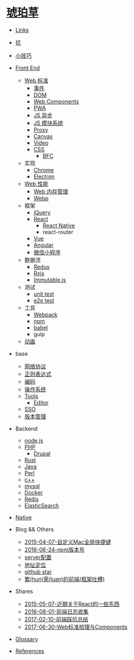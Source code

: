 # [琥珀草](INTRO.md)

* [Links](2014-05-14-Links.md)
* [坑](2015-03-08-坑.md)
* [小技巧](2017-06-29-tips.md)

* [Front End](2014-05-14-Front%20End.md)
  * [Web 标准](2017-10-31-FE%20Standard.md)
    * [事件](2017-05-30-js%20events.md)
    * [DOM](2018-03-22-dom.md)
    * [Web Components](2018-03-21-web%20components.md)
    * [PWA](2017-07-06-pwa.md)
    * [JS 异步](2017-07-24-async.md)
    * [JS 模块系统](2017-10-10-js%20module%20system.md)
    * [Proxy](2018-03-23-JS%20Proxy.md)
    * [Canvas](2017-03-21-canvas.md)
    * [Video](2017-03-13-video.md)
    * [CSS](2017-05-30-css.md)
      * [BFC](2016-04-05-bfc.md)
  * 实现
    * [Chrome](2017-11-22-Chrome.md)
    * [Electron](2017-07-13-electron.md)
  * [Web 性能](2015-12-21-Performance.md)
    * [Web 内存管理](2017-02-21-Javascript内存管理.md)
    * [Webp](2016-04-28-webp.md)
  * 框架
    * [jQuery](2014-05-14-jQuery.md)
    * [React](2017-05-27-React.md)
      * [React Native](2017-04-13-React%20Native.md)
      * react-router
    * [Vue](2017-07-26-vue.md)
    * [Angular](2014-06-21-Angular.md)
    * [微信小程序](2017-06-30-微信小程序.md)
  * 数据流
    * [Redux](2016-03-23-redux.md)
    * [Rxjs](2017-06-28-rxjs.md)
    * [Immutable.js](2016-07-15-immutable.md)
  * 测试
    * [unit test](2017-06-02-unit%20test.md)
    * [e2e test](2018-02-11-e2e%20test.md)
  * 工具
    * [Webpack](blog/2016-02-26-webpack.md)
    * [npm](2017-05-30-npm.md)
    * [babel](2017-05-30-babel.md)
    * gulp
  * [动画](2017-08-11-animation.md)

* base
  * [网络协议](2017-05-26-protocol.md)
  * [正则表达式](2014-05-14-Regular%20Expression.md)
  * [编码](2018-03-01-encode.md)
  * [操作系统](2017-12-21-os.md)
  * [Tools](2014-09-13-Tools.md)
    * [Editor](2015-12-14-Editor.md)
  * [SSO](2017-07-18-sso.md)
  * [版本管理](2014-07-01-Revision%20Control.md)

* Backend
  * [node.js](2017-07-19-nodejs.md)
  * [PHP](2014-05-14-PHP.md)
    * [Drupal](2014-05-14-Drupal.md)
  * [Rust](2018-03-16-rust.md)
  * [Java](2014-05-14-Java.md)
  * [Perl](2014-05-14-Perl.md)
  * [c++](2017-11-28-cpp.md)
  * [mysql](2014-05-29-mysql.md)
  * [Docker](2016-03-22-docker.md)
  * [Redis](2017-11-17-redis.md)
  * [ElasticSearch](2017-04-20-elasticsearch.md)

* [Native](2017-05-11-native.md)

* Blog && Others
  * [2015-04-07-自定义Mac全局快捷键](blog/2015-04-07-自定义Mac全局快捷键.md)
  * [2016-06-24-npm版本号](blog/2016-06-24-npm版本号.md)
  * [server配置](blog/2015-07-14-server配置.md)
  * [地址定位](2016-02-26-地址定位.md)
  * [github star](2018-01-02-github%20star.md)
  * [繁(hun)荣(luan)的前端(框架吐槽)](blog/2017-01-06-frameworks.md)

* Shares
  * [2015-05-07-近期关于React的一些东西](blog/2015-05-07-近期关于React的一些东西.md)
  * [2016-08-01-前端日志收集](blog/2016-08-01-前端日志收集.md)
  * [2017-02-10-前端踩坑总结](blog/2017-02-10-前端踩坑总结.md)
  * [2017-06-30-Web标准梳理与Components](blog/2017-06-30-Web标准梳理与Components.md)

* [Glossary](GLOSSARY.md)
* [References](References.md)
